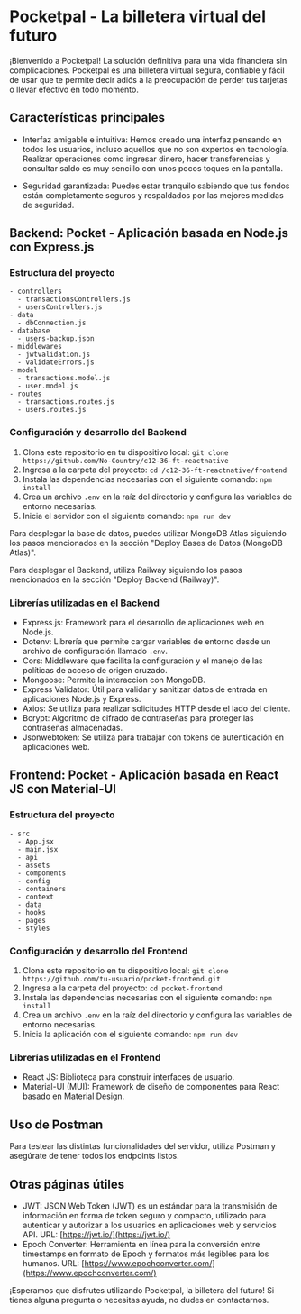 # Pocketpal - La billetera virtual del futuro

¡Bienvenido a Pocketpal! La solución definitiva para una vida financiera sin complicaciones. Pocketpal es una billetera virtual segura, confiable y fácil de usar que te permite decir adiós a la preocupación de perder tus tarjetas o llevar efectivo en todo momento.

## Características principales

- Interfaz amigable e intuitiva: Hemos creado una interfaz pensando en todos los usuarios, incluso aquellos que no son expertos en tecnología. Realizar operaciones como ingresar dinero, hacer transferencias y consultar saldo es muy sencillo con unos pocos toques en la pantalla.

- Seguridad garantizada: Puedes estar tranquilo sabiendo que tus fondos están completamente seguros y respaldados por las mejores medidas de seguridad.

## Backend: Pocket - Aplicación basada en Node.js con Express.js

### Estructura del proyecto

```
- controllers
  - transactionsControllers.js
  - usersControllers.js
- data
  - dbConnection.js
- database
  - users-backup.json
- middlewares
  - jwtvalidation.js
  - validateErrors.js
- model
  - transactions.model.js
  - user.model.js
- routes
  - transactions.routes.js
  - users.routes.js
```

### Configuración y desarrollo del Backend

1. Clona este repositorio en tu dispositivo local: `git clone https://github.com/No-Country/c12-36-ft-reactnative`
2. Ingresa a la carpeta del proyecto: `cd /c12-36-ft-reactnative/frontend`
3. Instala las dependencias necesarias con el siguiente comando: `npm install`
4. Crea un archivo `.env` en la raíz del directorio y configura las variables de entorno necesarias.
5. Inicia el servidor con el siguiente comando: `npm run dev`

Para desplegar la base de datos, puedes utilizar MongoDB Atlas siguiendo los pasos mencionados en la sección "Deploy Bases de Datos (MongoDB Atlas)".

Para desplegar el Backend, utiliza Railway siguiendo los pasos mencionados en la sección "Deploy Backend (Railway)".

### Librerías utilizadas en el Backend

- Express.js: Framework para el desarrollo de aplicaciones web en Node.js.
- Dotenv: Librería que permite cargar variables de entorno desde un archivo de configuración llamado `.env`.
- Cors: Middleware que facilita la configuración y el manejo de las políticas de acceso de origen cruzado.
- Mongoose: Permite la interacción con MongoDB.
- Express Validator: Útil para validar y sanitizar datos de entrada en aplicaciones Node.js y Express.
- Axios: Se utiliza para realizar solicitudes HTTP desde el lado del cliente.
- Bcrypt: Algoritmo de cifrado de contraseñas para proteger las contraseñas almacenadas.
- Jsonwebtoken: Se utiliza para trabajar con tokens de autenticación en aplicaciones web.

## Frontend: Pocket - Aplicación basada en React JS con Material-UI

### Estructura del proyecto

```
- src
  - App.jsx
  - main.jsx
  - api
  - assets
  - components
  - config
  - containers
  - context
  - data
  - hooks
  - pages
  - styles
```

### Configuración y desarrollo del Frontend

1. Clona este repositorio en tu dispositivo local: `git clone https://github.com/tu-usuario/pocket-frontend.git`
2. Ingresa a la carpeta del proyecto: `cd pocket-frontend`
3. Instala las dependencias necesarias con el siguiente comando: `npm install`
4. Crea un archivo `.env` en la raíz del directorio y configura las variables de entorno necesarias.
5. Inicia la aplicación con el siguiente comando: `npm run dev`

### Librerías utilizadas en el Frontend

- React JS: Biblioteca para construir interfaces de usuario.
- Material-UI (MUI): Framework de diseño de componentes para React basado en Material Design.

## Uso de Postman

Para testear las distintas funcionalidades del servidor, utiliza Postman y asegúrate de tener todos los endpoints listos.

## Otras páginas útiles

- JWT: JSON Web Token (JWT) es un estándar para la transmisión de información en forma de token seguro y compacto, utilizado para autenticar y autorizar a los usuarios en aplicaciones web y servicios API. URL: [https://jwt.io/](https://jwt.io/)
- Epoch Converter: Herramienta en línea para la conversión entre timestamps en formato de Epoch y formatos más legibles para los humanos. URL: [https://www.epochconverter.com/](https://www.epochconverter.com/)

¡Esperamos que disfrutes utilizando Pocketpal, la billetera del futuro! Si tienes alguna pregunta o necesitas ayuda, no dudes en contactarnos.
